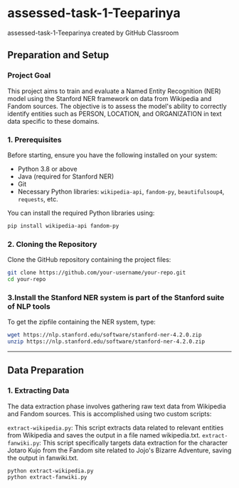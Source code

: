 # assessed-task-1-Teeparinya
assessed-task-1-Teeparinya created by GitHub Classroom

## **Preparation and Setup**

### Project Goal
This project aims to train and evaluate a Named Entity Recognition (NER) model using the Stanford NER framework on data from Wikipedia and Fandom sources. The objective is to assess the model's ability to correctly identify entities such as PERSON, LOCATION, and ORGANIZATION in text data specific to these domains.


### **1. Prerequisites**
Before starting, ensure you have the following installed on your system:
- Python 3.8 or above
- Java (required for Stanford NER)
- Git
- Necessary Python libraries: `wikipedia-api`, `fandom-py`, `beautifulsoup4`, `requests`, etc.

You can install the required Python libraries using:
```bash
pip install wikipedia-api fandom-py 
```

### **2. Cloning the Repository**
Clone the GitHub repository containing the project files:
```bash
git clone https://github.com/your-username/your-repo.git
cd your-repo
```

### **3.Install the Stanford NER system is part of the Stanford suite of NLP tools**
To get the zipfile containing the NER system, type:

```bash
wget https://nlp.stanford.edu/software/stanford-ner-4.2.0.zip
unzip https://nlp.stanford.edu/software/stanford-ner-4.2.0.zip
``` 
---

## **Data Preparation**

### **1. Extracting Data**
The data extraction phase involves gathering raw text data from Wikipedia and Fandom sources. This is accomplished using two custom scripts:

`extract-wikipedia.py`: This script extracts data related to relevant entities from Wikipedia and saves the output in a file named wikipedia.txt.
`extract-fanwiki.py`: This script specifically targets data extraction for the character Jotaro Kujo from the Fandom site related to Jojo's Bizarre Adventure, saving the output in fanwiki.txt.

```bash
python extract-wikipedia.py
python extract-fanwiki.py
```